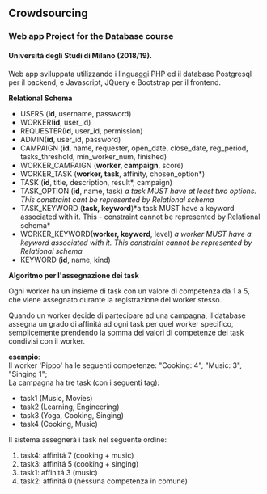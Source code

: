 ## Crowdsourcing
### Web app Project for the Database course
#### Universitá degli Studi di Milano (2018/19). 

Web app sviluppata utilizzando i linguaggi PHP ed il database Postgresql per il backend, e Javascript, JQuery e Bootstrap per il frontend.

<b>Relational Schema</b>
- USERS (<b>id</b>, username, password)
- WORKER(<b>id</b>, user_id)
- REQUESTER(<b>id</b>, user_id, permission)
- ADMIN(<b>id</b>, user_id, password)
- CAMPAIGN (<b>id</b>, name, requester, open_date, close_date, reg_period, tasks_threshold, min_worker_num, finished)
- WORKER_CAMPAIGN (<b>worker, campaign</b>, score)
- WORKER_TASK (<b>worker, task</b>, affinity, chosen_option*)
- TASK (<b>id</b>, title, description, result*, campaign)
- TASK_OPTION (<b>id</b>, name, task)
*a task MUST have at least two options. This constraint cant be represented by Relational schema*
- TASK_KEYWORD (<b>task, keyword</b>)\*a task MUST have a keyword associated with it. This - constraint cannot be represented by Relational schema*
- WORKER_KEYWORD(<b>worker, keyword</b>, level)
 *a worker MUST have a keyword associated with it. This  constraint cannot be represented by Relational schema*
- KEYWORD (<b>id</b>, name, kind)

<b> Algoritmo per l'assegnazione dei task</b>
<p> Ogni worker ha un insieme di task con un valore di competenza da 1 a 5, che viene assegnato durante la registrazione del worker stesso.

Quando un worker decide di partecipare ad una campagna, il database assegna un grado di affinitá ad ogni task per quel worker specifico, semplicemente prendendo la somma dei valori di competenze dei task condivisi con il worker.

<b>esempio</b>: \
Il worker 'Pippo' ha le seguenti competenze: "Cooking: 4", "Music: 3", "Singing 1"; \
La campagna ha tre task (con i seguenti tag):
- task1 (Music, Movies)
- task2 (Learning, Engineering)
- task3 (Yoga, Cooking, Singing)
- task4 (Cooking, Music)

Il sistema assegnerá i task nel seguente ordine:
1) task4: affinitá 7 (cooking + music)
2) task3: affinitá 5 (cooking + singing)
3) task1: affinitá 3 (music)
4) task2: affinitá 0 (nessuna competenza in comune)

